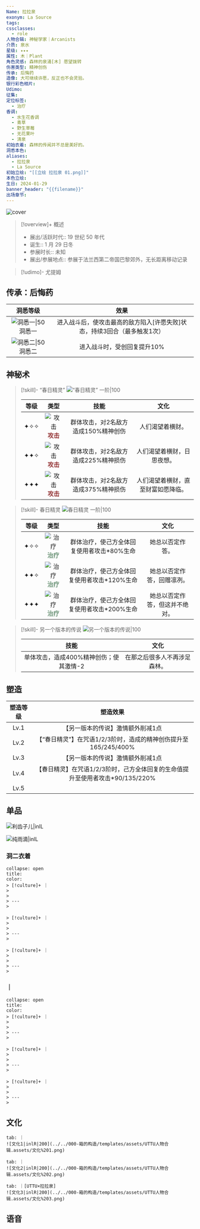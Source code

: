 ```yaml
---
Name: 拉拉泉
exonym: La Source
tags: 
cssclasses:
  - role
人物合辑: 神秘学家｜Arcanists
介质: 泉水
星级: ✦✦✦
属性: 木｜Plant
角色灵感: 森林的泉涌[木] 愿望拨转
伤害类型: 精神创伤
传承: 后悔药
造像: 大可继续许愿，反正也不会灵验。
银行彩色相片: 
Udimo: 
征集: 
定位标签:
  - 治疗
香调:
  - 水生花香调
  - 青草
  - 野生草莓
  - 无花果叶
  - 清泉
初始衣着: 森林的传闻并不总是美好的。
洞悉本色: 
aliases:
  - 拉拉泉
  - La Source
初始立绘: "[[立绘 拉拉泉 01.png]]"
本色立绘: 
生日: 2024-01-29
banner_header: "{{filename}}"
出场章节:
---
```

![cover](assets/拉拉泉｜La%20Source.assets/立绘%20拉拉泉%2001.png)

> [!overview]+ 概述
> - 展出/活跃时代:: 19 世纪 50 年代
> - 诞生:: 1 月 29 日冬
> - 参展时长:: 未知
> - 展出/参展地点:: 参展于法兰西第二帝国巴黎郊外，无长距离移动记录

> [!udimo]- 尤提姆
> 
> 

## 传承：后悔药

|                           洞悉等级                           |                             效果                             |
| :----------------------------------------------------------: | :----------------------------------------------------------: |
| ![洞悉一\|50](../../000-箱的构造/templates/assets/UTTU人物合辑.assets/图标%20洞悉Ⅰ.png)洞悉一 | 进入战斗后，使攻击最高的敌方陷入[许愿失败]状态，持续3回合（最多触发1次） |
| ![洞悉二\|50](../../000-箱的构造/templates/assets/UTTU人物合辑.assets/图标%20洞悉Ⅱ.png)洞悉二 |                 进入战斗时，受创回复提升10%                  |

## 神秘术

> [!skill]- “春日精灵”
> ![“春日精灵” 一阶|100](assets/拉拉泉｜La%20Source.assets/神秘术%20“春日精灵”1.png)
> 
> | 等级 |                             类型                             |                技能                 |                文化                |
> | :--: | :----------------------------------------------------------: | :---------------------------------: | :--------------------------------: |
> | ✦✧✧  | ![攻击](../../000-箱的构造/templates/assets/UTTU人物合辑.assets/Attack.png)<b><font color="#933334">攻击</font></b> | 群体攻击，对2名敌方造成150%精神创伤 |          人们渴望着横财。          |
> | ✦✦✧  | ![攻击](../../000-箱的构造/templates/assets/UTTU人物合辑.assets/Attack.png)<b><font color="#933334">攻击</font></b> | 群体攻击，对2名敌方造成225%精神损伤 |     人们渴望着横财，日思夜想。     |
> | ✦✦✦  | ![攻击](../../000-箱的构造/templates/assets/UTTU人物合辑.assets/Attack.png)<b><font color="#933334">攻击</font></b> | 群体攻击，对2名敌方造成375%精神损伤 | 人们渴望着横财，直至财富如愿降临。 |
> 

> [!skill]- 春日精灵
> ![春日精灵 一阶|100](assets/拉拉泉｜La%20Source.assets/神秘术%20春日精灵1.png)
> 
> | 等级 |                             类型                             |                    技能                     |              文化              |
> | :--: | :----------------------------------------------------------: | :-----------------------------------------: | :----------------------------: |
> | ✦✧✧  | ![治疗](../../000-箱的构造/templates/assets/UTTU人物合辑.assets/Health.png)<b><font color="#6F967A">治疗</font></b> | 群体治疗，使己方全体回复使用者攻击*80%生命  |        她总以否定作答。        |
> | ✦✦✧  | ![治疗](../../000-箱的构造/templates/assets/UTTU人物合辑.assets/Health.png)<b><font color="#6F967A">治疗</font></b> | 群体治疗，使己方全体回复使用者攻击*120%生命 |   她总以否定作答，回赠凛冽。   |
> | ✦✦✦  | ![治疗](../../000-箱的构造/templates/assets/UTTU人物合辑.assets/Health.png)<b><font color="#6F967A">治疗</font></b> | 群体治疗，使己方全体回复使用者攻击*200%生命 | 她总以否定作答，但这并不绝对。 |
> 

> [!skill]- 另一个版本的传说
> ![另一个版本的传说|100](assets/拉拉泉｜La%20Source.assets/至终的仪式%20另一个版本的传说.png)
> 
> |                  技能                  |             文化             |
> | :------------------------------------: | :--------------------------: |
> | 单体攻击，造成400%精神创伤；使其激情-2 | 在那之后很多人不再涉足森林。 |
> 

## 塑造

| 塑造等级 |                           塑造效果                           |
| :------: | :----------------------------------------------------------: |
|   Lv.1   |              【另一版本的传说】激情额外削减1点               |
|   Lv.2   | 【“春日精灵”】在咒语1/2/3阶时，造成的精神创伤提升至165/245/400% |
|   Lv.3   |              【另一版本的传说】激情额外削减1点               |
|   Lv.4   | 【春日精灵】在咒语1/2/3阶时，己方全体回复的生命值提升至使用者攻击*90/135/220% |
|   Lv.5   |                                                              |


## 单品

![利齿子儿|inlL](../../000-箱的构造/templates/assets/UTTU人物合辑.assets/货币%20利齿子儿.png)

![纯雨滴|inlL](../../000-箱的构造/templates/assets/UTTU人物合辑.assets/货币%20纯雨滴.png)

### 洞二衣着

````ad-flex
collapse: open
title: 
color: 
> [!culture]+ ｜
> 
> 
> ---
> 

> [!culture]+ ｜
> 
> 
> ---
> 

> [!culture]+ ｜
> 
> 
> ---
> 
````

### ｜

````ad-flex
collapse: open
title: 
color: 
> [!culture]+ ｜
> 
> 
> ---
> 

> [!culture]+ ｜
> 
> 
> ---
> 

> [!culture]+ ｜
> 
> 
> ---
> 
````

## 文化

````tabs
tab: ｜
![文化1|inlR|200](../../000-箱的构造/templates/assets/UTTU人物合辑.assets/文化%201.png)

tab: ｜
![文化2|inlR|200](../../000-箱的构造/templates/assets/UTTU人物合辑.assets/文化%202.png)

tab: ｜[UTTU×拉拉泉]
![文化3|inlR|200](../../000-箱的构造/templates/assets/UTTU人物合辑.assets/文化%203.png)

````

## 语音

